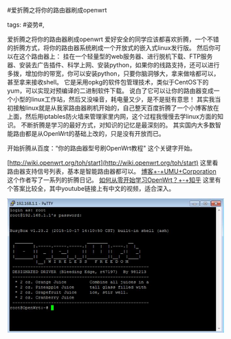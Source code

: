 #爱折腾之将你的路由器刷成openwrt

tags: #姿势#, 

爱折腾之将你的路由器刷成openwrt
爱好安全的同学应该都喜欢折腾，一个不错的折腾方式，将你的路由器系统刷成一个开放式的嵌入式linux发行版。
然后你可以在这个路由器上：
挂在一个轻量型的web服务器、进行脱机下载、FTP服务器、安装去广告插件、科学上网、安装python，如果你的线路支持，还可以进行多拨，增加你的带宽，你可以安装python，只要你脑洞够大，拿来做啥都可以，甚至拿来接收shell。
它是采用opkg的软件包管理技术，类似于CentOS下的yum，可以实现对预编译的二进制软件下载。
说白了它可以让你的路由器变成一个小型的linux工作站，然后又没噪音，耗电量又少，是不是挺有意思！
其实我当初接触linux就是从我家路由器刷机开始的，自己整天百度折腾了一个小博客放在上面，然后用iptables防火墙来管理家里内网，这个过程我慢慢去学linux方面的知识。
不断折腾是学习的最好方式，对知识的记忆是最深刻的。
其实国内大多数智能路由都是从OpenWrt的基础上改的，只是没有开放而已。

开始折腾从百度：“你的路由器型号刷OpenWrt教程" 这个关键字开始。


[http://wiki.openwrt.org/toh/start](http://wiki.openwrt.org/toh/start)  这里看路由器支持信号列表，基本是智能路由器都可以。
[博客+-+UMU+Corporation](https://my.oschina.net/umu618/?sort=time&catalog=269802&p=3) 这个作者写了一系列的折腾日记。
[如何从零开始学习OpenWrt？+-+知乎](https://www.zhihu.com/question/23363243)  这里有个答案比较全，其中youtube链接上有中文的视频，适合深入。

![image_15528854251252](/assets/15528854251252.jpeg)

[comment]: <> (topic_id:48884848441558)

[comment]: <> (create_time:2017-07-21T21:33:09.220+0800)

[comment]: <> (topic_type:talk)

[comment]: <> (owner:158821818412_ke)

